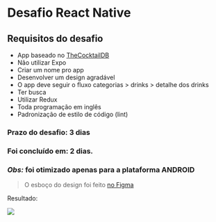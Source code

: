 # Desafio React Native

## Requisitos do desafio
 - App baseado no [TheCocktailDB](https://www.thecocktaildb.com/)
 - Não utilizar Expo
 - Criar um nome pro app
 - Desenvolver um design agradável
 - O app deve seguir o fluxo categorias > drinks > detalhe dos drinks
 - Ter busca
 - Utilizar Redux
 - Toda programação em inglês
 - Padronização de estilo de código (lint)

 ### Prazo do desafio: **3 dias**
 ### Foi concluído em: **2 dias**.
 ### ***Obs:*** foi otimizado apenas para a plataforma ANDROID

 > O esboço do design foi feito [no Figma](https://www.figma.com/file/GX9LU48HXJlM6kRqyluUlf/mazza-challenge?node-id=0%3A1)

 Resultado:

 ![](mobile.gif)


